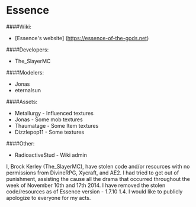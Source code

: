 Essence
=======

####Wiki:
* [Essence's website] (https://essence-of-the-gods.net)

####Developers:
* The_SlayerMC

####Modelers:
* Jonas
* eternalsun

####Assets:
* Metallurgy - Influenced textures
* Jonas - Some mob textures
* Thaumatage - Some Item textures
* Dizzlepop11 - Some textures

####Other:
* RadioactiveStud - Wiki admin

I, Brock Kerley (The_SlayerMC), have stolen code and/or resources with no permissions from DivineRPG, Xycraft, and AE2. I had tried to get out of punishment, assisting the cause all the drama that occurred throughout the week of November 10th and 17th 2014. I have removed the stolen code/resources as of Essence version - 1.7.10 1.4. I would like to publicly apologize to everyone for my acts.
